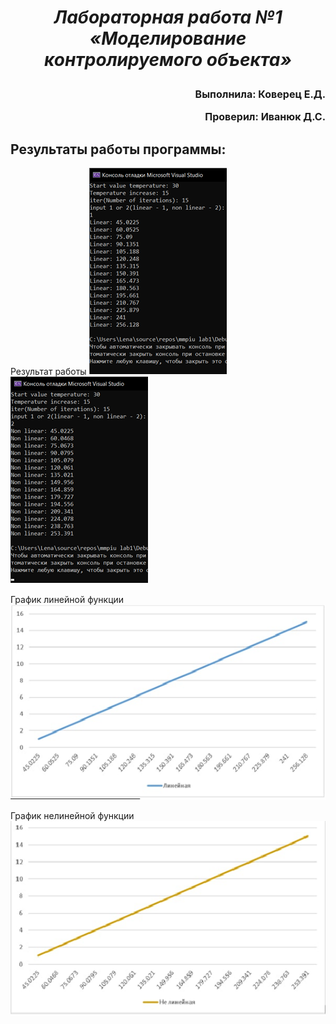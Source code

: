 ***<h1 align = "center">Лабораторная работа №1 «Моделирование контролируемого объекта»</a>***

<font size = 3>
<p align = "right">
Выполнила: Коверец Е.Д.</p>
<p align = "right">
Проверил: Иванюк Д.С.</p>
</font>

## **Результаты работы программы:**
  
Результат работы
![поместите md-файл с файлами изображений](../doc/Results/linear.png)
![поместите md-файл с файлами изображений](../doc/Results/nonlinear.png)
  
График линейной функции
![поместите md-файл с файлами изображений](../doc/Grafics/linear.png)
  
График нелинейной функции
![поместите md-файл с файлами изображений](../doc/Grafics/nonlinear.png)